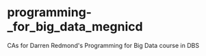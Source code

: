 # programming-_for_big_data_megnicd
CAs for Darren Redmond's Programming for Big Data course in DBS
